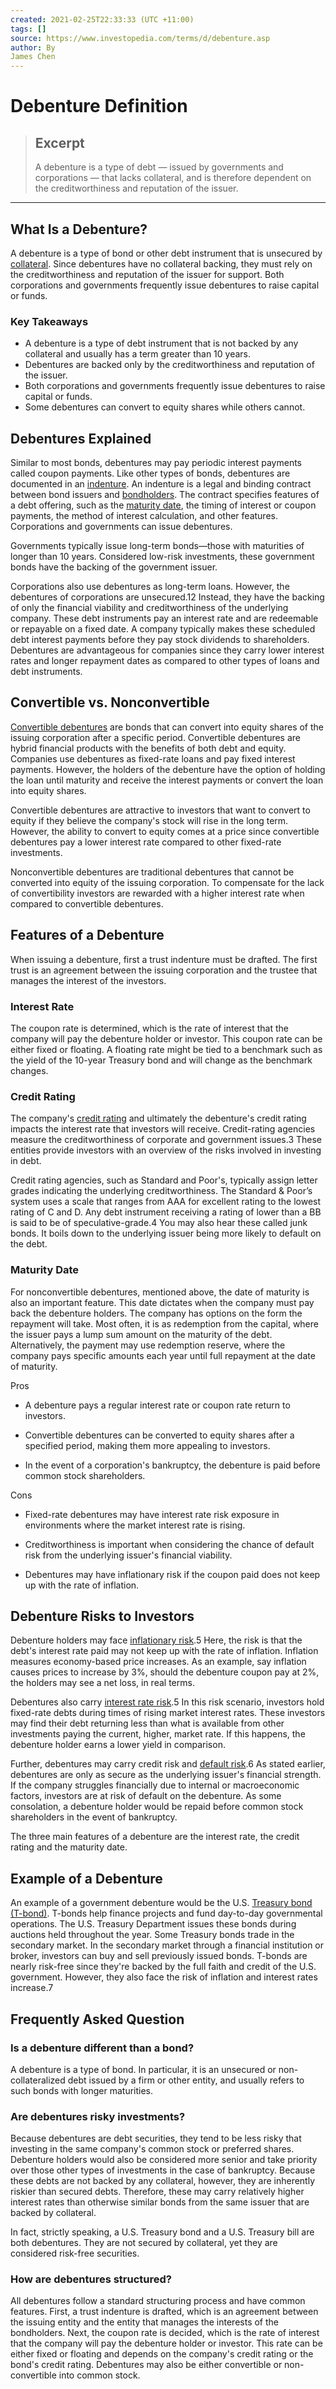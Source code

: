 ```yaml
---
created: 2021-02-25T22:33:33 (UTC +11:00)
tags: []
source: https://www.investopedia.com/terms/d/debenture.asp
author: By
James Chen
---
```


# Debenture Definition

> ## Excerpt
> A debenture is a type of debt — issued by governments and corporations — that lacks collateral, and is therefore dependent on the creditworthiness and reputation of the issuer.

---
## What Is a Debenture?

A debenture is a type of bond or other debt instrument that is unsecured by [collateral](https://www.investopedia.com/terms/c/collateral.asp). Since debentures have no collateral backing, they must rely on the creditworthiness and reputation of the issuer for support. Both corporations and governments frequently issue debentures to raise capital or funds.

### Key Takeaways

-   A debenture is a type of debt instrument that is not backed by any collateral and usually has a term greater than 10 years.
-   Debentures are backed only by the creditworthiness and reputation of the issuer.
-   Both corporations and governments frequently issue debentures to raise capital or funds.
-   Some debentures can convert to equity shares while others cannot.

## Debentures Explained

Similar to most bonds, debentures may pay periodic interest payments called coupon payments. Like other types of bonds, debentures are documented in an [indenture](https://www.investopedia.com/terms/i/indenture.asp). An indenture is a legal and binding contract between bond issuers and [bondholders](https://www.investopedia.com/terms/b/bondholder.asp). The contract specifies features of a debt offering, such as the [maturity date](https://www.investopedia.com/terms/m/maturitydate.asp), the timing of interest or coupon payments, the method of interest calculation, and other features. Corporations and governments can issue debentures.

Governments typically issue long-term bonds—those with maturities of longer than 10 years. Considered low-risk investments, these government bonds have the backing of the government issuer.

Corporations also use debentures as long-term loans. However, the debentures of corporations are unsecured.12 Instead, they have the backing of only the financial viability and creditworthiness of the underlying company. These debt instruments pay an interest rate and are redeemable or repayable on a fixed date. A company typically makes these scheduled debt interest payments before they pay stock dividends to shareholders. Debentures are advantageous for companies since they carry lower interest rates and longer repayment dates as compared to other types of loans and debt instruments.

## Convertible vs. Nonconvertible

[Convertible debentures](https://www.investopedia.com/terms/c/convertibledebenture.asp) are bonds that can convert into equity shares of the issuing corporation after a specific period. Convertible debentures are hybrid financial products with the benefits of both debt and equity. Companies use debentures as fixed-rate loans and pay fixed interest payments. However, the holders of the debenture have the option of holding the loan until maturity and receive the interest payments or convert the loan into equity shares.

Convertible debentures are attractive to investors that want to convert to equity if they believe the company's stock will rise in the long term. However, the ability to convert to equity comes at a price since convertible debentures pay a lower interest rate compared to other fixed-rate investments.

Nonconvertible debentures are traditional debentures that cannot be converted into equity of the issuing corporation. To compensate for the lack of convertibility investors are rewarded with a higher interest rate when compared to convertible debentures.

## Features of a Debenture

When issuing a debenture, first a trust indenture must be drafted. The first trust is an agreement between the issuing corporation and the trustee that manages the interest of the investors.

### Interest Rate

The coupon rate is determined, which is the rate of interest that the company will pay the debenture holder or investor. This coupon rate can be either fixed or floating. A floating rate might be tied to a benchmark such as the yield of the 10-year Treasury bond and will change as the benchmark changes.

### Credit Rating

The company's [credit rating](https://www.investopedia.com/terms/c/creditrating.asp) and ultimately the debenture's credit rating impacts the interest rate that investors will receive. Credit-rating agencies measure the creditworthiness of corporate and government issues.3 These entities provide investors with an overview of the risks involved in investing in debt.

Credit rating agencies, such as Standard and Poor's, typically assign letter grades indicating the underlying creditworthiness. The Standard & Poor’s system uses a scale that ranges from AAA for excellent rating to the lowest rating of C and D. Any debt instrument receiving a rating of lower than a BB is said to be of speculative-grade.4 You may also hear these called junk bonds. It boils down to the underlying issuer being more likely to default on the debt.

### Maturity Date

For nonconvertible debentures, mentioned above, the date of maturity is also an important feature. This date dictates when the company must pay back the debenture holders. The company has options on the form the repayment will take. Most often, it is as redemption from the capital, where the issuer pays a lump sum amount on the maturity of the debt. Alternatively, the payment may use redemption reserve, where the company pays specific amounts each year until full repayment at the date of maturity.

Pros

-   A debenture pays a regular interest rate or coupon rate return to investors.
    
-   Convertible debentures can be converted to equity shares after a specified period, making them more appealing to investors.
    
-   In the event of a corporation's bankruptcy, the debenture is paid before common stock shareholders.
    

Cons

-   Fixed-rate debentures may have interest rate risk exposure in environments where the market interest rate is rising.
    
-   Creditworthiness is important when considering the chance of default risk from the underlying issuer's financial viability.
    
-   Debentures may have inflationary risk if the coupon paid does not keep up with the rate of inflation.
    

## Debenture Risks to Investors

Debenture holders may face [inflationary risk](https://www.investopedia.com/terms/i/inflationrisk.asp).5 Here, the risk is that the debt's interest rate paid may not keep up with the rate of inflation. Inflation measures economy-based price increases. As an example, say inflation causes prices to increase by 3%, should the debenture coupon pay at 2%, the holders may see a net loss, in real terms.

Debentures also carry [interest rate risk](https://www.investopedia.com/terms/i/interestraterisk.asp).5 In this risk scenario, investors hold fixed-rate debts during times of rising market interest rates. These investors may find their debt returning less than what is available from other investments paying the current, higher, market rate. If this happens, the debenture holder earns a lower yield in comparison.

Further, debentures may carry credit risk and [default risk](https://www.investopedia.com/terms/d/defaultrisk.asp).6 As stated earlier, debentures are only as secure as the underlying issuer's financial strength. If the company struggles financially due to internal or macroeconomic factors, investors are at risk of default on the debenture. As some consolation, a debenture holder would be repaid before common stock shareholders in the event of bankruptcy.

The three main features of a debenture are the interest rate, the credit rating and the maturity date.

## Example of a Debenture

An example of a government debenture would be the U.S. [Treasury bond (T-bond)](https://www.investopedia.com/terms/t/treasurybond.asp). T-bonds help finance projects and fund day-to-day governmental operations. The U.S. Treasury Department issues these bonds during auctions held throughout the year. Some Treasury bonds trade in the secondary market. In the secondary market through a financial institution or broker, investors can buy and sell previously issued bonds. T-bonds are nearly risk-free since they're backed by the full faith and credit of the U.S. government. However, they also face the risk of inflation and interest rates increase.7

## Frequently Asked Question

### Is a debenture different than a bond?

A debenture is a type of bond. In particular, it is an unsecured or non-collateralized debt issued by a firm or other entity, and usually refers to such bonds with longer maturities.

### Are debentures risky investments?

Because debentures are debt securities, they tend to be less risky that investing in the same company's common stock or preferred shares. Debenture holders would also be considered more senior and take priority over those other types of investments in the case of bankruptcy. Because these debts are not backed by any collateral, however, they are inherently riskier than secured debts. Therefore, these may carry relatively higher interest rates than otherwise similar bonds from the same issuer that are backed by collateral.

In fact, strictly speaking, a U.S. Treasury bond and a U.S. Treasury bill are both debentures. They are not secured by collateral, yet they are considered risk-free securities.

### How are debentures structured?

All debentures follow a standard structuring process and have common features. First, a trust indenture is drafted, which is an agreement between the issuing entity and the entity that manages the interests of the bondholders. Next, the coupon rate is decided, which is the rate of interest that the company will pay the debenture holder or investor. This rate can be either fixed or floating and depends on the company's credit rating or the bond's credit rating. Debentures may also be either convertible or non-convertible into common stock.
